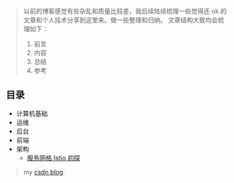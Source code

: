> 以前的博客感觉有些杂乱和质量比较差，我后续陆续梳理一些觉得还 ok 的文章和个人技术分享到这里来。做一些整理和归纳。
> 文章结构大致均会梳理如下：
> 1. 前言
> 2. 内容
> 3. 总结
> 4. 参考

## 目录

- 计算机基础
- 运维
- 后台
- 前端
- 架构
  - [服务网格 Istio 初探]()


> my [csdn blog](http://blog.csdn.net/lin_credible).
